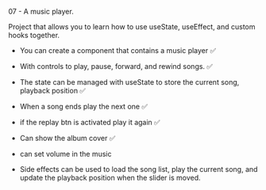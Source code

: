 07 - A music player. 

Project that allows you to learn how to use useState, useEffect, and custom hooks together. 

- You can create a component that contains a music player ✅

- With controls to play, pause, forward, and rewind songs. ✅ 

- The state can be managed with useState to store the current song, playback position ✅

- When a song ends play the next one ✅

- if the replay btn is activated play it again ✅

- Can show the album cover ✅

- can set volume in the music

- Side effects can be used to load the song list, play the current song, and update the playback position when the slider is moved.

